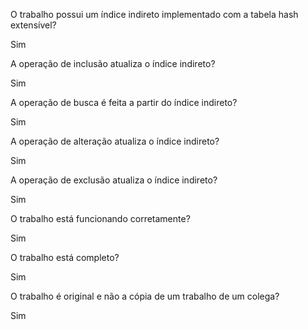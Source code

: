 O trabalho possui um índice indireto implementado com a tabela hash extensível?

Sim

A operação de inclusão atualiza o índice indireto?

Sim

A operação de busca é feita a partir do índice indireto?

Sim


A operação de alteração atualiza o índice indireto?

Sim


A operação de exclusão atualiza o índice indireto?

Sim


O trabalho está funcionando corretamente?

Sim


O trabalho está completo?

Sim


O trabalho é original e não a cópia de um trabalho de um colega?

Sim